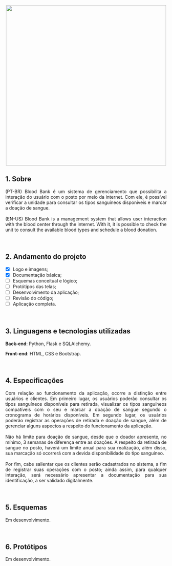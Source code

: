 <p align="center">
  <img src="https://user-images.githubusercontent.com/110633725/224203587-262e4129-07c2-49bc-b175-de9843b11491.png" width="500" height="auto">
</p>


## 1. Sobre
<div align="justify">
  (PT-BR) Blood Bank é um sistema de gerenciamento que possibilita a interação do usuário com o posto por meio da internet. Com ele, é possível verificar a 
  unidade para consultar os tipos sanguíneos disponíveis e marcar a doação de sangue.
  <br><br>
  (EN-US) Blood Bank is a management system that allows user interaction with the blood center through the internet. With it, it is possible to check the 
  unit to consult the available blood types and schedule a blood donation.
</div>
<br><br>

## 2. Andamento do projeto
- [x] Logo e imagens;
- [x] Documentação básica;
- [ ] Esquemas conceitual e lógico;
- [ ] Protótipos das telas;
- [ ] Desenvolvimento da aplicação;
- [ ] Revisão do código;
- [ ] Aplicação completa.
<br><br><br>

## 3. Linguagens e tecnologias utilizadas
**Back-end**: Python, Flask e SQLAlchemy.

**Front-end**: HTML, CSS e Bootstrap.
<br><br><br>

## 4. Especificações
<div align="justify">
  Com relação ao funcionamento da aplicação, ocorre a distinção entre usuários e clientes. Em primeiro lugar, os usuários poderão consultar os tipos sanguíneos 
  disponíveis para retirada, visualizar os tipos sanguíneos compatíveis com o seu e marcar a doação de sangue segundo o cronograma de horários disponíveis. 
  Em segundo lugar, os usuários poderão registrar as operações de retirada e doação de sangue, além de gerenciar alguns aspectos a respeito do funcionamento 
  da aplicação.
  <br><br>
  Não há limite para doação de sangue, desde que o doador apresente, no mínimo, 3 semanas de diferença entre as doações. A respeito da retirada de sangue no posto, 
  haverá um limite anual para sua realização, além disso, sua marcação só ocorrerá com a devida disponibilidade do tipo sanguíneo.
  <br><br>
  Por fim, cabe salientar que os clientes serão cadastrados no sistema, a fim de registrar suas operações com o posto; ainda assim, para qualquer interação, 
  será necessário apresentar a documentação para sua identificação, a ser validado digitalmente.
</div>
<br><br>

## 5. Esquemas
Em desenvolvimento.
<br><br><br>

## 6. Protótipos
Em desenvolvimento.
